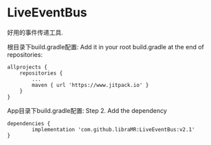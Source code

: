 # LiveEventBus
好用的事件传递工具.

根目录下build.gradle配置:
Add it in your root build.gradle at the end of repositories:

	allprojects {
		repositories {
			...
			maven { url 'https://www.jitpack.io' }
		}
	}
 
App目录下build.gradle配置:
Step 2. Add the dependency

	dependencies {
	        implementation 'com.github.libraMR:LiveEventBus:v2.1'
	}
